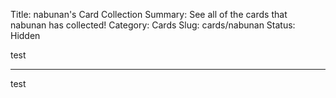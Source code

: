 Title: nabunan's Card Collection
Summary: See all of the cards that nabunan has collected!
Category: Cards
Slug: cards/nabunan
Status: Hidden

test

---
test
